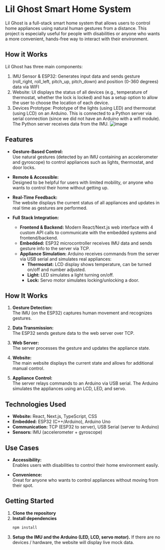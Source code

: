 # Lil Ghost Smart Home System

Lil Ghost is a full-stack smart home system that allows users to control home appliances using natural human gestures from a distance. This project is especially useful for people with disabilities or anyone who wants a more convenient, hands-free way to interact with their environment.

## How it Works
Lil Ghost has three main components:
1) IMU Sensor & ESP32: Generates input data and sends gesture (roll_right, roll_left, pitch_up, pitch_down) and position (0-360 degrees) data via WIFI
2) Website: UI displays the status of all devices (e.g., temperature of thermostat, whether the lock is locked) and has a setup option to allow the user to choose the location of each device.
3) Devices Prototype: Prototype of the lights (using LED) and thermostat (using LCD) on an Arduino. This is connected to a Python server via serial connection (since we did not have an Arduino with a wifi module). The Python server receives data from the IMU.
![image](https://github.com/user-attachments/assets/9195a7d9-eb71-479f-ac13-8affdd99d89a)

## Features

- **Gesture-Based Control:**  
  Use natural gestures (detected by an IMU containing an accelerometer and gyroscope) to control appliances such as lights, thermostat, and door locks.

- **Remote & Accessible:**  
  Designed to be helpful for users with limited mobility, or anyone who wants to control their home without getting up.

- **Real-Time Feedback:**  
  The website displays the current status of all appliances and updates in real time as gestures are performed.

- **Full Stack Integration:**  
  - **Frontend & Backend:** Modern React/Next.js web interface with 4 custom API calls to communicate with the embedded systems and frontend/backend.
  - **Embedded:** ESP32 microcontroller receives IMU data and sends gesture info to the server via TCP.
  - **Appliance Simulation:** Arduino receives commands from the server via USB serial and simulates real appliances:
    - **Thermostat:** LCD display shows temperature, can be turned on/off and number adjusted.
    - **Light:** LED simulates a light turning on/off.
    - **Lock:** Servo motor simulates locking/unlocking a door.

## How It Works

1. **Gesture Detection:**  
   The IMU (on the ESP32) captures human movement and recognizes gestures.

2. **Data Transmission:**  
   The ESP32 sends gesture data to the web server over TCP.

3. **Web Server:**  
   The server processes the gesture and updates the appliance state.

4. **Website:**  
   The main website displays the current state and allows for additional manual control.

5. **Appliance Control:**  
   The server relays commands to an Arduino via USB serial. The Arduino simulates the appliances using an LCD, LED, and servo.

## Technologies Used

- **Website:** React, Next.js, TypeScript, CSS
- **Embedded:** ESP32 (C++/Arduino), Arduino Uno
- **Communication:** TCP (ESP32 to server), USB Serial (server to Arduino)
- **Sensors:** IMU (accelerometer + gyroscope)

## Use Cases

- **Accessibility:**  
  Enables users with disabilities to control their home environment easily.

- **Convenience:**  
  Great for anyone who wants to control appliances without moving from their spot.

## Getting Started

1. **Clone the repository**
2. **Install dependencies**  
   ```sh
   npm install
3. **Setup the IMU and the Arduino (LED, LCD, servo motor).** If there are no devices / hardware, the website will display live mock data.
